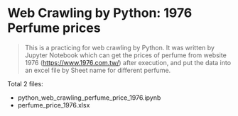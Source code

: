 # Web Crawling by Python: 1976 Perfume prices
> This is a practicing for web crawling by Python.
> It was written by Jupyter Notebook which can get the prices of perfume from website 1976 (https://www.1976.com.tw/) after execution, and put the data into an excel file by Sheet name for different perfume.

Total 2 files:
- python_web_crawling_perfume_price_1976.ipynb
- perfume_price_1976.xlsx
